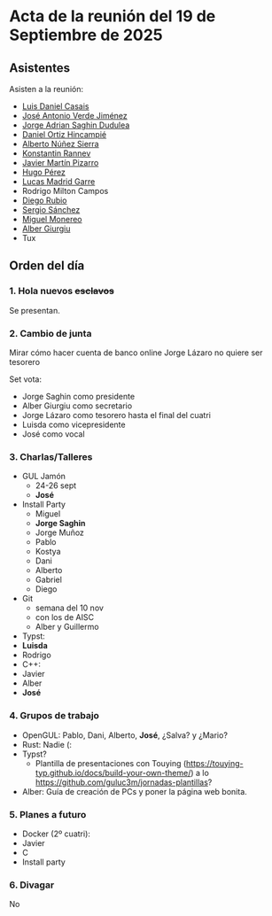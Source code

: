 # Acta de la reunión del 19 de Septiembre de 2025

## Asistentes
Asisten a la reunión:
- [Luis Daniel Casais](https://github.com/rajayonin)
- [José Antonio Verde Jiménez](https://github.com/joseaverde)
- [Jorge Adrian Saghin Dudulea](https://github.com/z4na14)
- [Daniel Ortiz Hincampié](https://github.com/danielorhin34)
- [Alberto Núñez Sierra](https://github.com/rotlerxd)
- [Konstantin Rannev](https://github.com/pahheb)
- [Javier Martín Pizarro](https://github.com/jmartinpizarro)
- [Hugo Pérez](https://github.com/hugo-perez)
- [Lucas Madrid Garre](https://github.com/LuckyMG1)
- Rodrigo Milton Campos
- [Diego Rubio](https://github.com/DiegoRubiok1)
- [Sergio Sánchez](https://github.com/seergiospm)
- [Miguel Monereo](https://github.com/Elmiguegv)
- [Alber Giurgiu](https://github.com/fedes1to)
- Tux

<!-- De forma remota: -->
<!-- - [Jorge Lázaro Ruiz](https://github.com/JorgeyGari) -->
<!-- - [Salva Ayala Iglesias](https://github.com/Goldensit0) -->


## Orden del día

### 1. Hola nuevos ~~esclavos~~
Se presentan.


### 2. Cambio de junta
Mirar cómo hacer cuenta de banco online
Jorge Lázaro no quiere ser tesorero

Set vota:
- Jorge Saghin como presidente
- Alber Giurgiu como secretario
- Jorge Lázaro como tesorero hasta el final del cuatri
- Luisda como vicepresidente
- José como vocal


### 3. Charlas/Talleres
- GUL Jamón
  - 24-26 sept
  - **José**
- Install Party
  - Miguel
  - **Jorge Saghin**
  - Jorge Muñoz
  - Pablo
  - Kostya
  - Dani
  - Alberto
  - Gabriel
  - Diego
- Git
  - semana del 10 nov
  - con los de AISC
  - Alber y Guillermo
- Typst:
 - **Luisda**
 - Rodrigo
- C++:
 - Javier
 - Alber
 - **José**


### 4. Grupos de trabajo
- OpenGUL: Pablo, Dani, Alberto, **José**,  ¿Salva? y ¿Mario?
- Rust: Nadie (:
- Typst?
  - Plantilla de presentaciones con Touying
  (https://touying-typ.github.io/docs/build-your-own-theme/) a lo
  https://github.com/guluc3m/jornadas-plantillas?
- Alber: Guía de creación de PCs y poner la página web bonita.


### 5. Planes a futuro

- Docker (2º cuatri):
 - Javier
- C
- Install party


### 6. Divagar
No
